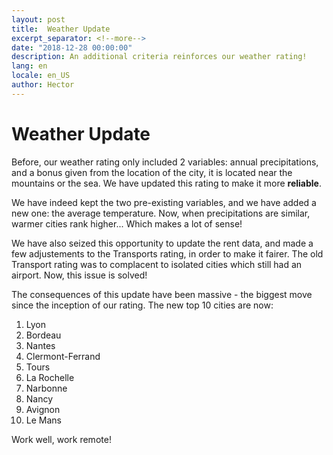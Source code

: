 ```yaml
---
layout: post
title:  Weather Update
excerpt_separator: <!--more-->
date: "2018-12-28 00:00:00"
description: An additional criteria reinforces our weather rating!
lang: en
locale: en_US
author: Hector
---
```


# Weather Update

Before, our weather rating only included 2 variables: annual precipitations, and a bonus given from the location of the city, it is located near the mountains or the sea. We have updated this rating to make it more **reliable**.

We have indeed kept the two pre-existing variables, and we have added a new one: the average temperature. Now, when precipitations are similar, warmer cities rank higher... Which makes a lot of sense!

<!--more-->

We have also seized this opportunity to update the rent data, and made a few adjustements to the Transports rating, in order to make it fairer. The old Transport rating was to complacent to isolated cities which still had an airport. Now, this issue is solved!

The consequences of this update have been massive - the biggest move since the inception of our rating. The new top 10 cities are now:

1. Lyon
2. Bordeau
3. Nantes
4. Clermont-Ferrand
5. Tours
6. La Rochelle
7. Narbonne
8. Nancy
9. Avignon
10. Le Mans

Work well, work remote!